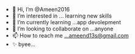 - 👋 Hi, I’m @Ameen2016
- 👀 I’m interested in ... learning new skills
- 🌱 I’m currently learning ...app devolepment
- 💞️ I’m looking to collaborate on ...anyone
- 📫 How to reach me ...ameend13s@gmail.com
- ✨ byee...
<!---
Ameen2016/Ameen2016 is a ✨ special ✨ repository because its `README.md` (this file) appears on your GitHub profile.
You can click the Preview link to take a look at your changes.
--->
